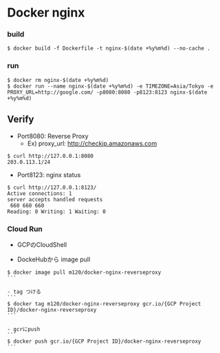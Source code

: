 # Docker nginx

### build
```
$ docker build -f Dockerfile -t nginx-$(date +%y%m%d) --no-cache .
```

### run
```
$ docker rm nginx-$(date +%y%m%d)
$ docker run --name nginx-$(date +%y%m%d) -e TIMEZONE=Asia/Tokyo -e PROXY_URL=http://google.com/ -p8080:8080 -p8123:8123 nginx-$(date +%y%m%d)
```

## Verify
- Port8080: Reverse Proxy
  - Ex) proxy_url: http://checkip.amazonaws.com
```
$ curl http://127.0.0.1:8080
203.0.113.1/24
```

- Port8123: nginx status
```
$ curl http://127.0.0.1:8123/
Active connections: 1 
server accepts handled requests
 660 660 660 
Reading: 0 Writing: 1 Waiting: 0 
```


### Cloud Run
- GCPのCloudShell

- DockeHubから image pull
````
$ docker image pull m120/docker-nginx-reverseproxy
```

- tag つける
```
$ docker tag m120/docker-nginx-reverseproxy gcr.io/{GCP Project ID}/docker-nginx-reverseproxy
```

- gcrにpush
```
$ docker push gcr.io/{GCP Project ID}/docker-nginx-reverseproxy
```